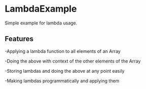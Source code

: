 # LambdaExample
Simple example for lambda usage.

## Features
-Applying a lambda function to all elements of an Array

-Doing the above with context of the other elements of the Array

-Storing lambdas and doing the above at any point easily

-Making lambdas programmatically and applying them
